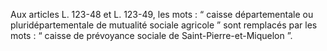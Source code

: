 Aux articles L. 123-48 et L. 123-49, les mots : “ caisse départementale ou pluridépartementale de mutualité sociale agricole ” sont remplacés par les mots : “ caisse de prévoyance sociale de Saint-Pierre-et-Miquelon ”.
